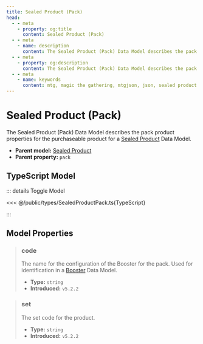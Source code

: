 ```yaml
---
title: Sealed Product (Pack)
head:
  - - meta
    - property: og:title
      content: Sealed Product (Pack)
  - - meta
    - name: description
      content: The Sealed Product (Pack) Data Model describes the pack product properties for the purchaseable product of a Set Data Model.
  - - meta
    - property: og:description
      content: The Sealed Product (Pack) Data Model describes the pack product properties for the purchaseable product of a Set Data Model.
  - - meta
    - name: keywords
      content: mtg, magic the gathering, mtgjson, json, sealed product pack
---
```


# Sealed Product (Pack)

The Sealed Product (Pack) Data Model describes the pack product properties for the purchaseable product for a [Sealed Product](/data-models/sealed-product/) Data Model.

- **Parent model:** [Sealed Product](/data-models/sealed-product/)
- **Parent property:** `pack`

## TypeScript Model

::: details Toggle Model

<<< @/public/types/SealedProductPack.ts{TypeScript}

:::

## Model Properties

> ### code
>
> The name for the configuration of the Booster for the pack. Used for identification in a [Booster](/data-models/booster/) Data Model.
>
> - **Type:** `string`
> - **Introduced:** `v5.2.2`

> ### set
>
> The set code for the product.
>
> - **Type:** `string`
> - **Introduced:** `v5.2.2`
